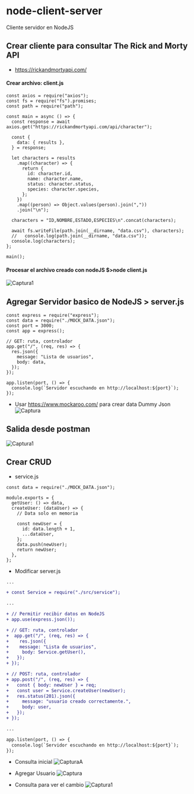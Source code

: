 # node-client-server
Cliente servidor en NodeJS

## Crear cliente para consultar The Rick and Morty API
 * https://rickandmortyapi.com/

#### Crear archivo: client.js
```
const axios = require("axios");
const fs = require("fs").promises;
const path = require("path");

const main = async () => {
  const response = await axios.get("https://rickandmortyapi.com/api/character");

  const {
    data: { results },
  } = response;

  let characters = results
    .map((character) => {
      return {
        id: character.id,
        name: character.name,
        status: character.status,
        species: character.species,
      };
    })
    .map((person) => Object.values(person).join(","))
    .join("\n");

  characters = "ID,NOMBRE,ESTADO,ESPECIES\n".concat(characters);

  await fs.writeFile(path.join(__dirname, "data.csv"), characters);
  //   console.log(path.join(__dirname, "data.csv"));
  console.log(characters);
};

main();
```
#### Procesar el archivo creado con nodeJS $>node client.js
![Captura1](https://user-images.githubusercontent.com/7141537/170783194-9117398d-95da-48f5-a4b3-fd7d570ea27a.PNG)

## Agregar Servidor basico de NodeJS > server.js
```
const express = require("express");
const data = require("./MOCK_DATA.json");
const port = 3000;
const app = express();

// GET: ruta, controlador
app.get("/", (req, res) => {
  res.json({
    message: "Lista de usuarios",
    body: data,
  });
});

app.listen(port, () => {
  console.log(`Servidor escuchando en http://localhost:${port}`);
});
```

* Usar https://www.mockaroo.com/ para crear data Dummy Json
![Captura](https://user-images.githubusercontent.com/7141537/170792938-52b18704-b14b-4e4b-babf-afa57e954a98.PNG)

## Salida desde postman
![Captura1](https://user-images.githubusercontent.com/7141537/170792941-265205f5-ac3b-4f7e-8080-2c0986cc9e1f.PNG)

## Crear CRUD 
* service.js
```
const data = require("./MOCK_DATA.json");

module.exports = {
  getUser: () => data,
  createUser: (dataUser) => {
    // Data solo en memoria

    const newUser = {
      id: data.length + 1,
      ...dataUser,
    };
    data.push(newUser);
    return newUser;
  },
};

```
* Modificar server.js
```diff
...

+ const Service = require("./src/service");

...

+ // Permitir recibir datos en NodeJS
+ app.use(express.json());

+ // GET: ruta, controlador
+  app.get("/", (req, res) => {
+    res.json({
+    message: "Lista de usuarios",
+     body: Service.getUser(),
+   });
+ });

+ // POST: ruta, controlador
+ app.post("/", (req, res) => {
+   const { body: newUser } = req;
+   const user = Service.createUser(newUser);
+   res.status(201).json({
+     message: "usuario creado correctamente.",
+     body: user,
+   });
+ });

...

app.listen(port, () => {
  console.log(`Servidor escuchando en http://localhost:${port}`);
});
```

* Consulta inicial
![CapturaA](https://user-images.githubusercontent.com/7141537/170797304-e055288e-f9d1-42b3-8805-b8d1c8e48ffa.PNG)

* Agregar Usuario
![Captura](https://user-images.githubusercontent.com/7141537/170797305-50985d3a-c64c-4da4-8b92-800a20fad108.PNG)


* Consulta para ver el cambio
![Captura1](https://user-images.githubusercontent.com/7141537/170797302-956b9a24-c367-4e3c-8632-cdcc096691aa.PNG)

